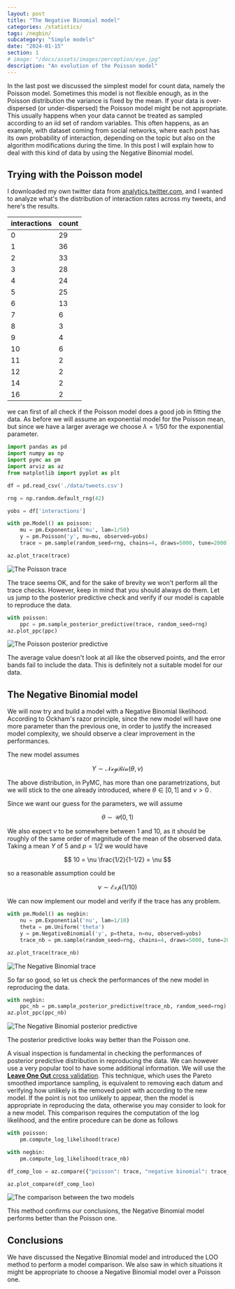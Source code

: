 ```yaml
---
layout: post
title: "The Negative Binomial model"
categories: /statistics/
tags: /negbin/
subcategory: "Simple models"
date: "2024-01-15"
section: 1
# image: "/docs/assets/images/perception/eye.jpg"
description: "An evolution of the Poisson model"
---
```


In the last post we discussed the simplest model for count data, namely
the Poisson model.
Sometimes this model is not flexible enough, as in the Poisson distribution
the variance is fixed by the mean.
If your data is over-dispersed (or under-dispersed) the Poisson model
might be not appropriate. This usually happens when your data cannot be treated
as sampled according to an iid set of random variables.
This often happens, as an example, with dataset coming from social networks,
where each post has its own probability of interaction, depending on the
topic but also on the algorithm modifications during the time.
In this post I will explain how to deal with this kind of data
by using the Negative Binomial model.

## Trying with the Poisson model

I downloaded my own twitter data from [analytics.twitter.com](https://analytics.twitter.com),
and I wanted to analyze what's the distribution of interaction
rates across my tweets, and here's the results.

|interactions|count|
|-----------|------|
|0    | 29 |
|1    | 36 |
|2    | 33 |
|3    | 28 |
|4    | 24 |
|5    | 25 |
|6    | 13 |
|7    |  6 |
|8    |  3 |
|9    |  4 |
|10   |  6 |
|11   |  2 |
|12   |  2 |
|14   |  2 |
|16   |  2 |

we can first of all check if the Poisson model does a good job in fitting the data.
As before we will assume an exponential model for the Poisson mean,
but since we have a larger average we choose $\lambda=1/50$ for the exponential
parameter.

```python
import pandas as pd
import numpy as np
import pymc as pm
import arviz as az
from matplotlib import pyplot as plt

df = pd.read_csv('./data/tweets.csv')

rng = np.random.default_rng(42)

yobs = df['interactions']

with pm.Model() as poisson:
    mu = pm.Exponential('mu', lam=1/50)
    y = pm.Poisson('y', mu=mu, observed=yobs)
    trace = pm.sample(random_seed=rng, chains=4, draws=5000, tune=2000)

az.plot_trace(trace)
```

![The Poisson trace](/docs/assets/images/statistics/negbin/trace_poisson.webp)

The trace seems OK, and for the sake of brevity we won't perform all the
trace checks. However, keep in mind that you should always do them.
Let us jump to the posterior predictive check and verify if our model
is capable to reproduce the data.

```python
with poisson:
    ppc = pm.sample_posterior_predictive(trace, random_seed=rng)
az.plot_ppc(ppc)
```

![The Poisson posterior predictive](/docs/assets/images/statistics/negbin/ppc_poisson.webp)

The average value doesn't look at all like the observed points, and the error
bands fail to include the data.
This is definitely not a suitable model for our data.

## The Negative Binomial model

We will now try and build a model with a Negative Binomial likelihood.
According to Ockham's razor principle, since
the new model will have one more parameter than the previous one,
in order to justify the increased model complexity, we should
observe a clear improvement in the performances.

The new model assumes

$$
Y \sim \mathcal{NegBin}(\theta, \nu)
$$

The above distribution, in PyMC, has more than one parametrizations,
but we will stick to the one already introduced,
where $\theta \in [0, 1]$ and $\nu > 0\,.$

Since we want our guess for the parameters, we will assume

$$
\theta \sim \mathcal{U}(0, 1)
$$

We also expect $\nu$ to be somewhere between 1 and 10, as it should be roughly of
the same order of magnitude of the mean of the observed data.
Taking a mean $Y$ of 5 and $p=1/2$ we would have

$$
10 = \nu \frac{1/2}{1-1/2} = \nu
$$

so a reasonable assumption could be

$$
\nu \sim \mathcal{Exp}(1/10)
$$

We can now implement our model and verify if the trace has any problem.

```python
with pm.Model() as negbin:
    nu = pm.Exponential('nu', lam=1/10)
    theta = pm.Uniform('theta')
    y = pm.NegativeBinomial('y', p=theta, n=nu, observed=yobs)
    trace_nb = pm.sample(random_seed=rng, chains=4, draws=5000, tune=2000)

az.plot_trace(trace_nb)
```

![The Negative Binomial trace](/docs/assets/images/statistics/negbin/trace_nb.webp)

So far so good, so let us check the performances of the new model in reproducing
the data.

```python
with negbin:
    ppc_nb = pm.sample_posterior_predictive(trace_nb, random_seed=rng)
az.plot_ppc(ppc_nb)
```

![The Negative Binomial posterior predictive](/docs/assets/images/statistics/negbin/ppc_nb.webp)

The posterior predictive looks way better than the Poisson one.

A visual inspection is fundamental in checking the performances of posterior predictive
distribution in reproducing the data.
We can however use a very popular tool to have some additional information.
We will use the [**Leave One Out** cross validation](https://arxiv.org/abs/1507.04544).
This technique, which uses the Pareto smoothed importance sampling,
is equivalent to removing each datum
and verifying how unlikely is the removed point with according to the new model.
If the point is not too unlikely to appear, then the model is appropriate
in reproducing the data, otherwise you may consider to look for a new model.
This comparison requires the computation of the log likelihood,
and the entire procedure can be done as follows

```python
with poisson:
    pm.compute_log_likelihood(trace)

with negbin:
    pm.compute_log_likelihood(trace_nb)

df_comp_loo = az.compare({"poisson": trace, "negative binomial": trace_nb})

az.plot_compare(df_comp_loo)
```

![The comparison between the two models](/docs/assets/images/statistics/negbin/plot_loo.webp)

This method confirms our conclusions, the Negative Binomial model
performs better than the Poisson one.

## Conclusions

We have discussed the Negative Binomial model and introduced the LOO method
to perform a model comparison.
We also saw in which situations it might be appropriate to choose a Negative
Binomial model over a Poisson one.

